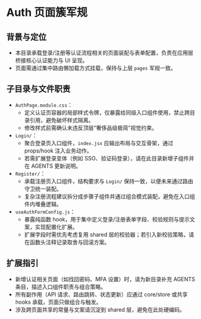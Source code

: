 # Auth 页面簇军规

## 背景与定位

- 本目录承载登录/注册等认证流程相关的页面装配与表单配置，负责在应用层桥接核心认证能力与 UI 呈现。
- 页面需通过集中路由懒加载方式挂载，保持与上层 `pages` 军规一致。

## 子目录与文件职责

- `AuthPage.module.css`：
  - 定义认证页容器的局部样式令牌，仅暴露给同级入口组件使用，禁止跨目录引用，避免破坏样式隔离。
  - 修改样式前需确认未违反顶层“奢侈品级极简”视觉约束。
- `Login/`：
  - 聚合登录页入口组件，`index.jsx` 应输出布局与交互骨架，通过 props/hook 注入业务动作。
  - 若需扩展登录变体（例如 SSO、验证码登录），请在此目录新增子组件并在 AGENTS 更新说明。
- `Register/`：
  - 承载注册页入口组件，结构要求与 `Login/` 保持一致，以便未来通过路由守卫统一装配。
  - 复杂注册流程建议拆分成步骤子组件并通过组合模式装配，避免在入口组件内堆叠逻辑。
- `useAuthFormConfig.js`：
  - 暴露纯函数 hook，用于集中定义登录/注册表单字段、校验规则与提示文案，实现配置化扩展。
  - 扩展字段时需优先考虑复用 shared 层的校验器；若引入新校验策略，请在函数头注释记录取舍与回滚方案。

## 扩展指引

- 新增认证相关页面（如找回密码、MFA 设置）时，请为新目录补充 AGENTS 条目，描述入口组件职责与组合策略。
- 所有副作用（API 请求、路由跳转、状态更新）应通过 core/store 或共享 hooks 承载，页面只做组合与触发。
- 涉及跨页面共享的常量与文案请沉淀到 shared 层，避免在此处硬编码。
